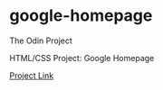 # google-homepage

The Odin Project

HTML/CSS Project: Google Homepage

<a href="http://www.theodinproject.com/web-development-101/html-css">Project Link</a>

